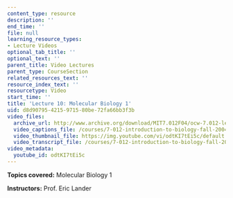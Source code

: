```yaml
---
content_type: resource
description: ''
end_time: ''
file: null
learning_resource_types:
- Lecture Videos
optional_tab_title: ''
optional_text: ''
parent_title: Video Lectures
parent_type: CourseSection
related_resources_text: ''
resource_index_text: ''
resourcetype: Video
start_time: ''
title: 'Lecture 10: Molecular Biology 1'
uid: d8d90795-4215-9715-80be-72fa66bb3f3b
video_files:
  archive_url: http://www.archive.org/download/MIT7.012F04/ocw-7.012-lec10-29sep2004-220k.mp4
  video_captions_file: /courses/7-012-introduction-to-biology-fall-2004/fa8f4bf4a072591684accb45882cc40a_odtKI7tEi5c.vtt
  video_thumbnail_file: https://img.youtube.com/vi/odtKI7tEi5c/default.jpg
  video_transcript_file: /courses/7-012-introduction-to-biology-fall-2004/e734e2b582df103a590f74d2560b477a_odtKI7tEi5c.pdf
video_metadata:
  youtube_id: odtKI7tEi5c
---
```


**Topics covered:** Molecular Biology 1

**Instructors:** Prof. Eric Lander